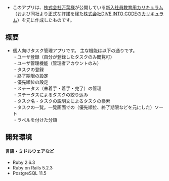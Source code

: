 * このアプリは、[株式会社万葉様](https://everyleaf.com/)が公開している[新入社員教育用カリキュラム](https://github.com/everyleaf/el-training)（および同社より正式な許諾を経た[株式会社DIVE INTO CODE](https://diveintocode.jp/)の[カリキュラム](https://diver.diveintocode.jp/curriculums/1277)）を元に作成したものです。

## 概要
* 個人向けタスク管理アプリです。
主な機能は以下の通りです。  
  ・ユーザ登録（自分が登録したタスクのみ閲覧可）  
  ・ユーザ管理機能（管理者アカウントのみ）  
  ・タスクの登録  
  ・終了期限の設定  
  ・優先順位の設定  
  ・ステータス（未着手・着手・完了）の管理  
  ・ステータスによるタスクの絞り込み  
  ・タスク名・タスクの説明文によるタスクの検索  
  ・タスクの一覧。一覧画面での（優先順位、終了期限などを元にした）ソート  
  ・ラベルを付けた分類  

## 開発環境
#### 言語・ミドルウェアなど
- Ruby 2.6.3
- Ruby on Rails 5.2.3
- PostgreSQL 11.5
